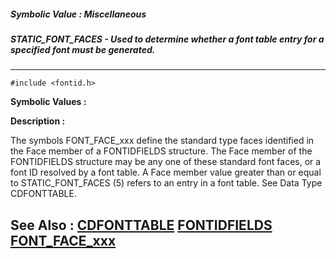 ##### Symbolic Value : Miscellaneous
##### STATIC_FONT_FACES - Used to determine whether a font table entry for a specified font must be generated.
---
```
#include <fontid.h>
```

**Symbolic Values :**



**Description :**

The symbols FONT_FACE_xxx define the standard type faces identified in the Face member of a FONTIDFIELDS structure.  The Face member of the FONTIDFIELDS structure may be any one of these standard font faces, or a font ID resolved by a font table.  A Face member value greater than or equal to STATIC_FONT_FACES (5) refers to an entry in a font table.  See Data Type CDFONTTABLE.


**See Also :**
[CDFONTTABLE](/domino-c-api-docs/reference/Data/CDFONTTABLE)
[FONTIDFIELDS](/domino-c-api-docs/reference/Data/FONTIDFIELDS)
[FONT_FACE_xxx](/domino-c-api-docs/reference/Symb/FONT_FACE_xxx)
---
